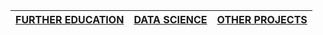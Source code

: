 |[FURTHER EDUCATION](./pages/education.md)|[DATA SCIENCE](./pages/datsci.md)| [OTHER PROJECTS](./pages/other.md)      |
| :-------------------------------------------- | :-------------------------------------------- |:-------------------------------------------- |


